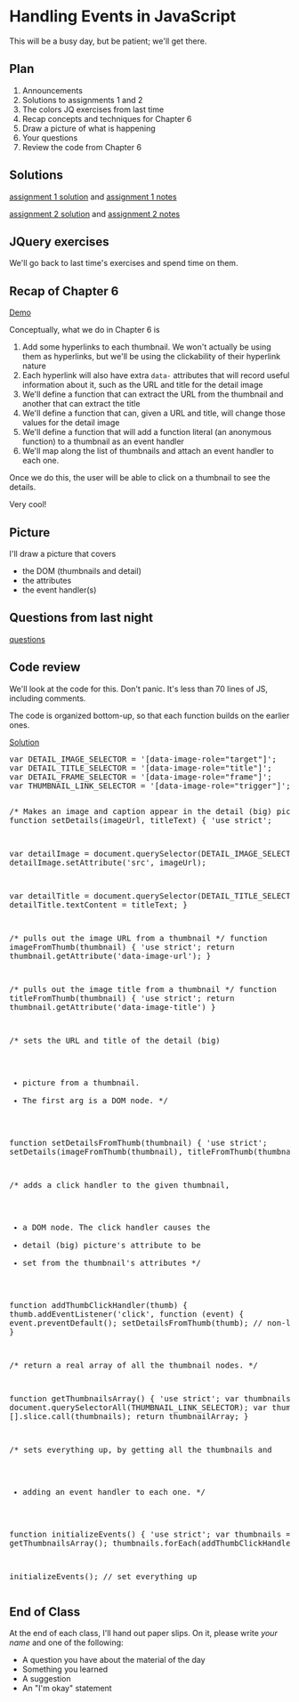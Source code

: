 # Handling Events in JavaScript

This will be a busy day, but be patient; we'll get there.

## Plan

1. Announcements
1. Solutions to assignments 1 and 2
1. The colors JQ exercises from last time
1. Recap concepts and techniques for Chapter 6
1. Draw a picture of what is happening
1. Your questions
1. Review the code from Chapter 6

## Solutions

[assignment 1 solution](../../solutions/a01/a01.html) and 
[assignment 1 notes](../../solutions/a01/notes.html)

[assignment 2 solution](../../solutions/a02/a02.html) and
[assignment 2 notes](../../solutions/a02/notes.html)

## JQuery exercises

We'll go back to last time's exercises and spend time on them.

## Recap of Chapter 6

[Demo](../../front-end-dev-resources/book-solutions/Chapter-06b/ottergram/index.html)

Conceptually, what we do in Chapter 6 is

1. Add some hyperlinks to each thumbnail. We won't actually be using them
as hyperlinks, but we'll be using the clickability of their hyperlink
nature
1. Each hyperlink will also have extra `data-` attributes that will record
useful information about it, such as the URL and title for the detail image
1. We'll define a function that can extract the URL from the thumbnail and
another that can extract the title
1. We'll define a function that can, given a URL and title, will change those values for the detail image
1. We'll define a function that will add a function literal (an anonymous function) to a thumbnail as an event handler
1. We'll map along the list of thumbnails and attach an event handler to each one.

Once we do this, the user will be able to click on a thumbnail to see the
details.

Very cool!

## Picture

I'll draw a picture that covers

* the DOM (thumbnails and detail)
* the attributes
* the event handler(s)

## Questions from last night

[questions](../../quizzes/quiz08.html)

## Code review

We'll look at the code for this. Don't panic. It's less than 70 lines of
JS, including comments.

The code is organized bottom-up, so that each function builds on the
earlier ones.

[Solution](../../front-end-dev-resources/book-solutions/Chapter-06b/ottergram/index.html)

<div class="solution">
<pre class="prettyprint lang-js linenums">
var DETAIL_IMAGE_SELECTOR = '[data-image-role="target"]';
var DETAIL_TITLE_SELECTOR = '[data-image-role="title"]';
var DETAIL_FRAME_SELECTOR = '[data-image-role="frame"]';
var THUMBNAIL_LINK_SELECTOR = '[data-image-role="trigger"]';

/* Makes an image and caption appear in the detail (big) picture */
function setDetails(imageUrl, titleText) {
  'use strict';

  var detailImage =
      document.querySelector(DETAIL_IMAGE_SELECTOR);
  detailImage.setAttribute('src', imageUrl);

  var detailTitle =
      document.querySelector(DETAIL_TITLE_SELECTOR);
  detailTitle.textContent = titleText;
}

/* pulls out the image URL from a thumbnail */
function imageFromThumb(thumbnail) {
  'use strict';
  return thumbnail.getAttribute('data-image-url');
}

/* pulls out the image title from a thumbnail */
function titleFromThumb(thumbnail) {
  'use strict';
  return thumbnail.getAttribute('data-image-title')
}

/* sets the URL and title of the detail (big)
 * picture from a thumbnail.
 * The first arg is a DOM node. */

function setDetailsFromThumb(thumbnail) {
  'use strict';
  setDetails(imageFromThumb(thumbnail),
             titleFromThumb(thumbnail));
}

/* adds a click handler to the given thumbnail,
 * a DOM node. The click handler causes the
 * detail (big) picture's attribute to be
 * set from the thumbnail's attributes
 */

function addThumbClickHandler(thumb) {
  thumb.addEventListener('click', function (event) {
    event.preventDefault();
    setDetailsFromThumb(thumb);  // non-local var
  });
}

/* return a real array of all the thumbnail nodes. */

function getThumbnailsArray() {
  'use strict';
  var thumbnails =
      document.querySelectorAll(THUMBNAIL_LINK_SELECTOR);
  var thumbnailArray = [].slice.call(thumbnails);
  return thumbnailArray;
}

/* sets everything up, by getting all the thumbnails and
 * adding an event handler to each one. */

function initializeEvents() {
  'use strict';
  var thumbnails = getThumbnailsArray();
  thumbnails.forEach(addThumbClickHandler);
}

initializeEvents();   // set everything up
</pre>
</div>

## End of Class

At the end of each class, I'll hand out paper slips. On it, please write
*your name* and one of the following:

* A question you have about the material of the day
* Something you learned
* A suggestion
* An "I'm okay" statement
